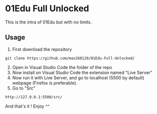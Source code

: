 # 01Edu Full Unlocked

This is the intra of 01Edu but with no limits.

## Usage

1. First download the repository
```
git clone https://github.com/max260129/01Edu-Full-Unlocked/
```
2. Open in Visual Studio Code the folder of the repo
3. Now install on Visual Studio Code the extension named "Live Server"
4. Now run it with Live Server, and go to localhost (5500 by default) webpage (Firefox is preferable).
5. Go to "Src"
```
http://127.0.0.1:5500/src/
```

And that's it ! Enjoy  ^^

